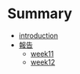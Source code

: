 # Summary

* [introduction](README.md)
* [報告](bao_gao.md)
   * [week11](week11.md)
   * [week12](week12.md)

